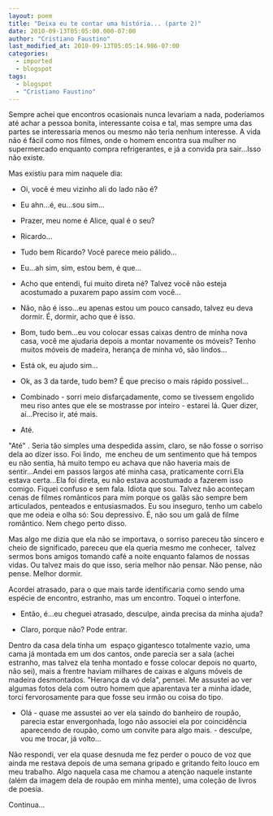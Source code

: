 ```yaml
---
layout: poem
title: "Deixa eu te contar uma história... (parte 2)"
date: 2010-09-13T05:05:00.000-07:00
author: "Cristiano Faustino"
last_modified_at: 2010-09-13T05:05:14.986-07:00
categories:
  - imported
  - blogspot
tags:
  - blogspot
  - "Cristiano Faustino"
---
```


Sempre achei que encontros ocasionais nunca levariam a nada, poderiamos até achar a pessoa bonita, interessante coisa e tal, mas sempre uma das partes se interessaria menos ou mesmo não teria nenhum interesse. A vida não é fácil como nos filmes, onde o homem encontra sua mulher no supermercado enquanto compra refrigerantes, e já a convida pra sair...Isso não existe.

Mas existiu para mim naquele dia: 

- Oi, você é meu vizinho ali do lado não é?

- Eu ahn...é, eu...sou sim...

- Prazer, meu nome é Alice, qual é o seu?

- Ricardo...

- Tudo bem Ricardo? Você parece meio pálido...

- Eu...ah sim, sim, estou bem, é que...

- Acho que entendi, fui muito direta né? Talvez você não esteja acostumado a puxarem papo assim com você...

- Não, não é isso...eu apenas estou um pouco cansado, talvez eu deva dormir. É, dormir, acho que é isso.

- Bom, tudo bem...eu vou colocar essas caixas dentro de minha nova casa, você me ajudaria depois a montar novamente os móveis? Tenho muitos móveis de madeira, herança de minha vó, são lindos...

- Está ok, eu ajudo sim...

- Ok, as 3 da tarde, tudo bem? É que preciso o mais rápido possivel...

- Combinado - sorri meio disfarçadamente, como se tivessem engolido meu riso antes que ele se mostrasse por inteiro - estarei lá. Quer dizer, aí...Preciso ir, até mais.

- Até.

"Até" . Seria tão simples uma despedida assim, claro, se não fosse o sorriso dela ao dizer isso. Foi lindo,  me encheu de um sentimento que há tempos eu não sentia, há muito tempo eu achava que não haveria mais de sentir...Andei em passos largos até minha casa, praticamente corri.Ela estava certa...Ela foi direta, eu não estava acostumado a fazerem isso comigo. Fiquei confuso e sem fala. Idiota que sou. Talvez não aconteçam cenas de filmes românticos para mim porque os galãs são sempre bem articulados, penteados e entusiasmados. Eu sou inseguro, tenho um cabelo que me odeia e olha só: Sou depressivo. É, não sou um galã de filme romântico. Nem chego perto disso.

Mas algo me dizia que ela não se importava, o sorriso pareceu tão sincero e cheio de significado, pareceu que ela queria mesmo me conhecer,  talvez sermos bons amigos tomando café a noite enquanto falamos de nossas vidas. Ou talvez mais do que isso, seria melhor não pensar. Não pense, não pense. Melhor dormir.

Acordei atrasado, para o que mais tarde identificaria como sendo uma espécie de encontro, estranho, mas um encontro. Toquei o interfone.

- Então, é...eu cheguei atrasado, desculpe, ainda precisa da minha ajuda?

- Claro, porque não? Pode entrar.

Dentro da casa dela tinha um  espaço gigantesco totalmente vazio, uma cama já montada em um dos cantos, onde parecia ser a sala (achei estranho, mas talvez ela tenha montado e fosse colocar depois no quarto, não sei), mais a frentre haviam milhares de caixas e alguns móveis de madeira desmontados. "Herança da vó dela", pensei. Me assustei ao ver algumas fotos dela com outro homem que aparentava ter a minha idade, torci fervorosamente para que fosse seu irmão ou coisa do tipo.

- Olá - quase me assustei ao ver ela saindo do banheiro de roupão, parecia estar envergonhada, logo não associei ela por coincidência aparecendo de roupão, como um convite para algo mais. - desculpe, vou me trocar, já volto...

Não respondi, ver ela quase desnuda me fez perder o pouco de voz que ainda me restava depois de uma semana gripado e gritando feito louco em meu trabalho. Algo naquela casa me chamou a atenção naquele instante (além da imagem dela de roupão em minha mente), uma coleção de livros de poesia.

Continua...